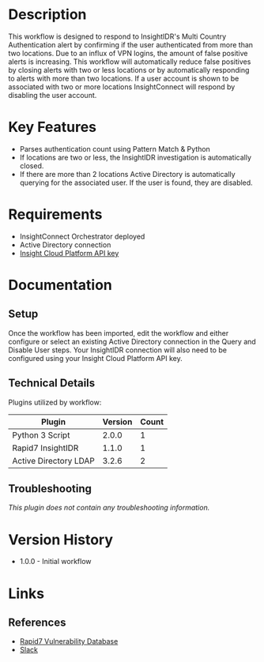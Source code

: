 # Description

This workflow is designed to respond to InsightIDR's Multi Country Authentication alert by confirming if the user authenticated from more than two locations. Due to an influx of VPN logins, the amount of false positive alerts is increasing. This workflow will automatically reduce false positives by closing alerts with two or less locations or by automatically responding to alerts with more than two locations. If a user account is shown to be associated with two or more locations InsightConnect will respond by disabling the user account.

# Key Features

* Parses authentication count using Pattern Match & Python
* If locations are two or less, the InsightIDR investigation is automatically closed.
* If there are more than 2 locations Active Directory is automatically querying for the associated user. If the user is found, they are disabled.

# Requirements

* InsightConnect Orchestrator deployed
* Active Directory connection
* [Insight Cloud Platform API key](https://insight.rapid7.com/platform#/apiKeyManagement)

# Documentation

## Setup

Once the workflow has been imported, edit the workflow and either configure or select an existing Active Directory connection in the Query and Disable User steps. Your InsightIDR connection will also need to be configured using your Insight Cloud Platform API key.

## Technical Details

Plugins utilized by workflow:

|Plugin|Version|Count|
|----|----|--------|
|Python 3 Script|2.0.0|1|
|Rapid7 InsightIDR|1.1.0|1|
|Active Directory LDAP|3.2.6|2|

## Troubleshooting

_This plugin does not contain any troubleshooting information._

# Version History

* 1.0.0 - Initial workflow

# Links

## References

* [Rapid7 Vulnerability Database](https://www.rapid7.com/db)
* [Slack](https://slack.com)
